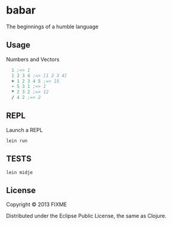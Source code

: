 # babar

The beginnings of a humble language

## Usage

Numbers and Vectors
```clojure
  1 ;=> 1
  1 2 3 4 ;=> [1 2 3 4]
  + 1 2 3 4 5 ;=> 15
  - 5 3 1 ;=> 1
  * 2 3 2 ;=> 12
  / 4 2 ;=> 2
```


## REPL
Launch a REPL

    lein run

## TESTS

    lein midje


## License

Copyright © 2013 FIXME

Distributed under the Eclipse Public License, the same as Clojure.
